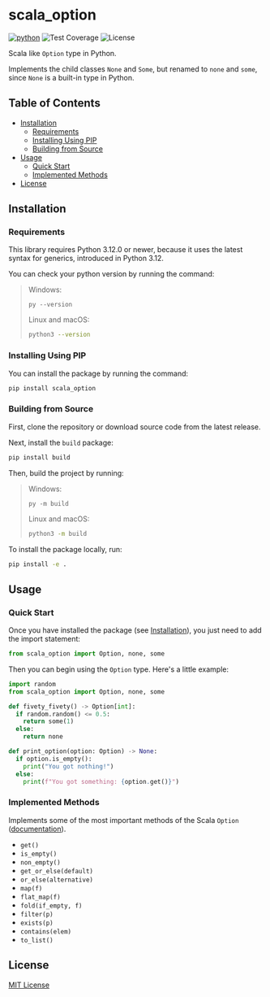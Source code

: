 # scala_option

<!-- Badges: -->
[![python](https://img.shields.io/badge/Python->=_3.12-3776AB.svg?style=flat&logo=python&logoColor=yellow)](https://www.python.org)
![Test Coverage](https://img.shields.io/badge/test_coverage-88%25-green)
![License](https://img.shields.io/badge/License-MIT-blue)

Scala like `Option` type in Python.

Implements the child classes `None` and `Some`, but renamed to `none` and
`some`, since `None` is a built-in type in Python.

## Table of Contents

- [Installation](#installation)
  - [Requirements](#requirements)
  - [Installing Using PIP](#installing-using-pip)
  - [Building from Source](#building-from-source)
- [Usage](#quick-start)
  - [Quick Start](#quick-start)
  - [Implemented Methods](#implemented-methods)
- [License](#license)

## Installation

### Requirements

This library requires Python 3.12.0 or newer, because it uses the latest syntax
for generics, introduced in Python 3.12.

You can check your python version by running the command:

> Windows:
> ```pwsh
> py --version
> ```
>
> Linux and macOS:
> ```bash
> python3 --version
> ```

### Installing Using PIP

You can install the package by running the command:

```bash
pip install scala_option
```

### Building from Source

First, clone the repository or download source code from the latest release.

Next, install the `build` package:

```bash
pip install build
```

Then, build the project by running:

> Windows:
> ```pwsh
> py -m build
> ```
>
> Linux and macOS:
> ```bash
> python3 -m build
> ```


To install the package locally, run:

```bash
pip install -e .
```

## Usage

### Quick Start

Once you have installed the package (see [Installation](#installation)), you
just need to add the import statement:

```py
from scala_option import Option, none, some
```

Then you can begin using the `Option` type. Here's a little example:

```py
import random
from scala_option import Option, none, some

def fivety_fivety() -> Option[int]:
  if random.random() <= 0.5:
    return some(1)
  else:
    return none

def print_option(option: Option) -> None:
  if option.is_empty():
    print("You got nothing!")
  else:
    print(f"You got something: {option.get()}")
```

### Implemented Methods

Implements some of the most important methods of the Scala `Option`
([documentation](https://dotty.epfl.ch/api/scala/Option.html)).

- `get()`
- `is_empty()`
- `non_empty()`
- `get_or_else(default)`
- `or_else(alternative)`
- `map(f)`
- `flat_map(f)`
- `fold(if_empty, f)`
- `filter(p)`
- `exists(p)`
- `contains(elem)`
- `to_list()`

## License

[MIT License](LICENSE)

